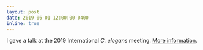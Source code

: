 ```yaml
---
layout: post
date: 2019-06-01 12:00:00-0400
inline: true
---
```


I gave a talk at the 2019 International _C. elegans_ meeting. [More information](https://julianstanley.github.io/IWM_2019/).